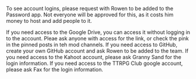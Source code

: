 To see account logins, please request with Rowen to be added to the Password app. Not everyone will be approved for this, as it costs him money to host and add people to it.

If you need access to the Google Drive, you can access it without logging in to the account. Pleae ask anyone with access for the link, or check the pink in the pinned posts in teh mod channels.
If you need access to GitHub, create your own GitHub account and ask Rowen to be added to the team.
If you need access to the Kahoot account, please ask Granny Sand for the login information.
If you need access to the TTRPG Club google account, please ask Fax for the login information.

